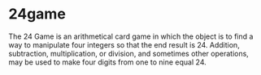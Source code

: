 24game
======

The 24 Game is an arithmetical card game in which the object is to find a way to manipulate four integers so that the end result is 24. Addition, subtraction, multiplication, or division, and sometimes other operations, may be used to make four digits from one to nine equal 24.
